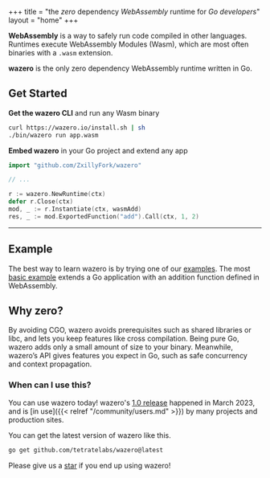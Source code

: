+++
title = "the _zero_ dependency _WebAssembly_ runtime for _Go developers_"
layout = "home"
+++


**WebAssembly** is a way to safely run code compiled in other languages. Runtimes
execute WebAssembly Modules (Wasm), which are most often binaries with a
`.wasm` extension.

**wazero** is the only zero dependency WebAssembly runtime written in Go.

## Get Started

**Get the wazero CLI** and run any Wasm binary

```bash
curl https://wazero.io/install.sh | sh
./bin/wazero run app.wasm
```

**Embed wazero** in your Go project and extend any app

```go
import "github.com/ZxillyFork/wazero"

// ...

r := wazero.NewRuntime(ctx)
defer r.Close(ctx)
mod, _ := r.Instantiate(ctx, wasmAdd)
res, _ := mod.ExportedFunction("add").Call(ctx, 1, 2)
```

-----

## Example

The best way to learn wazero is by trying one of our [examples][1]. The
most [basic example][2] extends a Go application with an addition function
defined in WebAssembly.

## Why zero?

By avoiding CGO, wazero avoids prerequisites such as shared libraries or libc,
and lets you keep features like cross compilation. Being pure Go, wazero adds
only a small amount of size to your binary. Meanwhile, wazero’s API gives
features you expect in Go, such as safe concurrency and context propagation.

### When can I use this?

You can use wazero today! wazero's [1.0 release][3] happened in March 2023, and
is [in use]({{< relref "/community/users.md" >}}) by many projects and
production sites.

You can get the latest version of wazero like this.
```bash
go get github.com/tetratelabs/wazero@latest
```

Please give us a [star][4] if you end up using wazero!

[1]: https://github.com/tetratelabs/wazero/blob/main/examples
[2]: https://github.com/tetratelabs/wazero/blob/main/examples/basic
[3]: https://tetrate.io/blog/introducing-wazero-from-tetrate/
[4]: https://github.com/tetratelabs/wazero/stargazers
